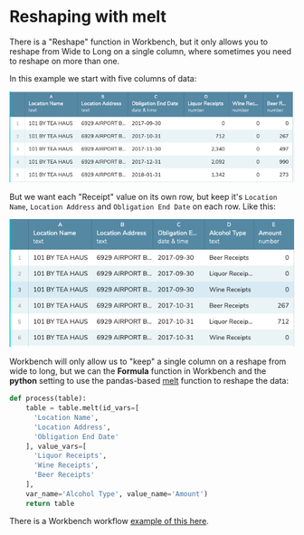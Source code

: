 # Reshaping with melt

There is a "Reshape" function in Workbench, but it only allows you to reshape from Wide to Long on a single column, where sometimes you need to reshape on more than one.

In this example we start with five columns of data:

![6 cols](images/wb-6cols.png)

But we want each "Receipt" value on its own row, but keep it's `Location Name`, `Location Address` and `Obligation End Date` on each row. Like this:

![melted](images/wb-melted.png)

Workbench will only allow us to "keep" a single column on a reshape from wide to long, but we can the **Formula** function in Workbench and the **python** setting to use the pandas-based [melt](https://pandas.pydata.org/pandas-docs/stable/reference/api/pandas.melt.html) function to reshape the data:

```python
def process(table):
    table = table.melt(id_vars=[
      'Location Name',
      'Location Address',
      'Obligation End Date'
    ], value_vars=[
      'Liquor Receipts',
      'Wine Receipts',
      'Beer Receipts'
    ],
    var_name='Alcohol Type', value_name='Amount')
    return table
```

There is a Workbench workflow [example of this here](https://app.workbenchdata.com/workflows/38208/).
